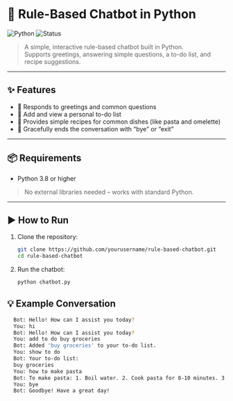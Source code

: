 # 🤖 Rule-Based Chatbot in Python

![Python](https://img.shields.io/badge/Python-3.8%2B-blue?logo=python)
![Status](https://img.shields.io/badge/status-Working-green)

> A simple, interactive rule-based chatbot built in Python.  
> Supports greetings, answering simple questions, a to-do list, and recipe suggestions.

---

## ✨ Features

- 💬 Responds to greetings and common questions
- 📝 Add and view a personal to-do list
- 🍳 Provides simple recipes for common dishes (like pasta and omelette)
- 👋 Gracefully ends the conversation with “bye” or “exit”

---

## 📦 Requirements

- Python 3.8 or higher

> No external libraries needed – works with standard Python.

---

## ▶️ How to Run

1. Clone the repository:
   ```bash
   git clone https://github.com/yourusername/rule-based-chatbot.git
   cd rule-based-chatbot
2. Run the chatbot:
   ```bash
   python chatbot.py

## 💡 Example Conversation
  ```bash
    Bot: Hello! How can I assist you today?
    You: hi
    Bot: Hello! How can I assist you today?
    You: add to do buy groceries
    Bot: Added 'buy groceries' to your to-do list.
    You: show to do
    Bot: Your to-do list:
    buy groceries
    You: how to make pasta
    Bot: To make pasta: 1. Boil water. 2. Cook pasta for 8-10 minutes. 3. Drain and serve.
    You: bye
    Bot: Goodbye! Have a great day!

    
